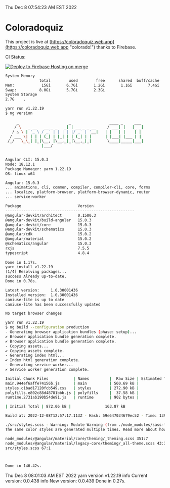 Thu Dec  8 07:54:23 AM EST 2022

# Coloradoquiz


This project is live at [https://coloradoquiz.web.app](https://coloradoquiz.web.app "colorado!") thanks to Firebase.

CI Status: 

[![Deploy to Firebase Hosting on merge](https://github.com/teamkushal/coloradoquiz/actions/workflows/firebase-hosting-merge.yml/badge.svg)](https://github.com/teamkushal/coloradoquiz/actions/workflows/firebase-hosting-merge.yml)

```bash
System Memory
               total        used        free      shared  buff/cache   available
Mem:            15Gi       6.7Gi       1.2Gi       1.1Gi       7.4Gi       6.9Gi
Swap:          8.0Gi       5.7Gi       2.3Gi
System Storage
2.7G	.
```
```bash
yarn run v1.22.19
$ ng version

     _                      _                 ____ _     ___
    / \   _ __   __ _ _   _| | __ _ _ __     / ___| |   |_ _|
   / △ \ | '_ \ / _` | | | | |/ _` | '__|   | |   | |    | |
  / ___ \| | | | (_| | |_| | | (_| | |      | |___| |___ | |
 /_/   \_\_| |_|\__, |\__,_|_|\__,_|_|       \____|_____|___|
                |___/
    

Angular CLI: 15.0.3
Node: 18.12.1
Package Manager: yarn 1.22.19
OS: linux x64

Angular: 15.0.3
... animations, cli, common, compiler, compiler-cli, core, forms
... localize, platform-browser, platform-browser-dynamic, router
... service-worker

Package                         Version
---------------------------------------------------------
@angular-devkit/architect       0.1500.3
@angular-devkit/build-angular   15.0.3
@angular-devkit/core            15.0.3
@angular-devkit/schematics      15.0.3
@angular/cdk                    15.0.2
@angular/material               15.0.2
@schematics/angular             15.0.3
rxjs                            7.5.5
typescript                      4.8.4
    
Done in 1.17s.
yarn install v1.22.19
[1/4] Resolving packages...
success Already up-to-date.
Done in 0.78s.
```
```bash
Latest version:     1.0.30001436
Installed version:  1.0.30001436
caniuse-lite is up to date
caniuse-lite has been successfully updated

No target browser changes
```
```bash
yarn run v1.22.19
$ ng build --configuration production
- Generating browser application bundles (phase: setup)...
✔ Browser application bundle generation complete.
✔ Browser application bundle generation complete.
- Copying assets...
✔ Copying assets complete.
- Generating index html...
✔ Index html generation complete.
- Generating service worker...
✔ Service worker generation complete.

Initial Chunk Files           | Names         |  Raw Size | Estimated Transfer Size
main.944ef6affe74156b.js      | main          | 560.69 kB |               133.72 kB
styles.c1bad17120fcb549.css   | styles        | 272.90 kB |                17.67 kB
polyfills.e802c88d48781bbb.js | polyfills     |  37.58 kB |                11.98 kB
runtime.2731ab190b54de91.js   | runtime       | 902 bytes |               517 bytes

| Initial Total | 872.06 kB |               163.87 kB

Build at: 2022-12-08T12:57:17.113Z - Hash: 59e647034679ec52 - Time: 139890ms

./src/styles.scss - Warning: Module Warning (from ./node_modules/sass-loader/dist/cjs.js):
The same color styles are generated multiple times. Read more about how style duplication can be avoided in a dedicated guide. https://github.com/angular/components/blob/main/guides/duplicate-theming-styles.md

node_modules/@angular/material/core/theming/_theming.scss 351:7          private-check-duplicate-theme-styles()
node_modules/@angular/material/legacy-core/theming/_all-theme.scss 43:3  all-legacy-component-themes()
src/styles.scss 67:1                                                     root stylesheet



Done in 146.42s.
```
Thu Dec  8 08:01:03 AM EST 2022
yarn version v1.22.19
info Current version: 0.0.438
info New version: 0.0.439
Done in 0.27s.
